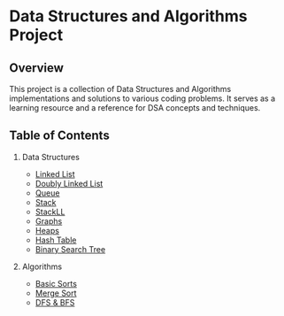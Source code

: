 # Data Structures and Algorithms Project
## Overview

This project is a collection of Data Structures and Algorithms implementations and solutions to various coding problems. It serves as a learning resource and a reference for DSA concepts and techniques.

## Table of Contents
1. Data Structures
   - [Linked List](https://github.com/Maimon1191/Data-Structures-Algorithm-Project/blob/main/LinkedList.java)
   - [Doubly Linked List](https://github.com/Maimon1191/Data-Structures-Algorithm-Project/blob/main/DoublyLinkedList.java)
   - [Queue](https://github.com/Maimon1191/Data-Structures-Algorithm-Project/blob/main/Queue.java)
   - [Stack](https://github.com/Maimon1191/Data-Structures-Algorithm-Project/blob/main/Stack.java)
   - [StackLL](https://github.com/Maimon1191/Data-Structures-Algorithm-Project/blob/main/StackLL.java)
   - [Graphs](https://github.com/Maimon1191/Data-Structures-Algorithm-Project/blob/main/Graph)
   - [Heaps](https://github.com/Maimon1191/Data-Structures-Algorithm-Project/blob/main/Heap.java)
   - [Hash Table](https://github.com/Maimon1191/Data-Structures-Algorithm-Project/blob/main/HashTable.java)
   - [Binary Search Tree](#binary-search-tree)
   
2. Algorithms
   - [Basic Sorts](https://github.com/Maimon1191/Data-Structures-Algorithm-Project/blob/main/BasicSorts.java)
   - [Merge Sort](#merge-sort)
   - [DFS & BFS](#dfs-and-bfs)

